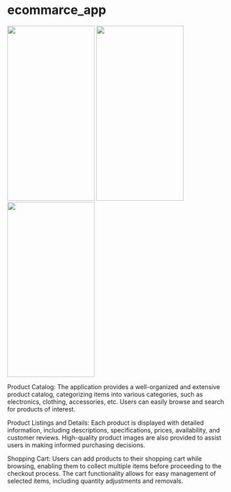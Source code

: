 
# ecommarce_app

<img src="https://github.com/SKeval/ecommarce_app/assets/100701924/52912bdf-023a-4080-9f66-22ec8523ddb0" data-canonical-src="https://github.com/SKeval/ecommarce_app/assets/100701924/52912bdf-023a-4080-9f66-22ec8523ddb0" width="200" height="400" />


<img src="https://github.com/SKeval/ecommarce_app/assets/100701924/aa63abbe-68d0-4d98-9f99-f37c0519c3ef" data-canonical-src="https://github.com/SKeval/ecommarce_app/assets/100701924/aa63abbe-68d0-4d98-9f99-f37c0519c3ef" width="200" height="400" />


<img src="https://github.com/SKeval/ecommarce_app/assets/100701924/aeec9509-eb67-4647-a735-2934af9a13ec" data-canonical-src="https://github.com/SKeval/ecommarce_app/assets/100701924/aeec9509-eb67-4647-a735-2934af9a13ec" width="200" height="400" />



Product Catalog: The application provides a well-organized and extensive product catalog, categorizing items into various categories, such as electronics, clothing, accessories, etc. Users can easily browse and search for products of interest.

Product Listings and Details: Each product is displayed with detailed information, including descriptions, specifications, prices, availability, and customer reviews. High-quality product images are also provided to assist users in making informed purchasing decisions.

Shopping Cart: Users can add products to their shopping cart while browsing, enabling them to collect multiple items before proceeding to the checkout process. The cart functionality allows for easy management of selected items, including quantity adjustments and removals.
